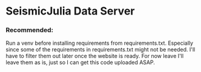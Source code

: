 # SeismicJulia Data Server

### Recommended: 
Run a venv before installing requirements from requirements.txt. Especially since some of the requirements
in requirements.txt might not be needed. I'll have to filter them out later once the website is ready.
For now leave I'll leave them as is, just so I can get this code uploaded ASAP.

